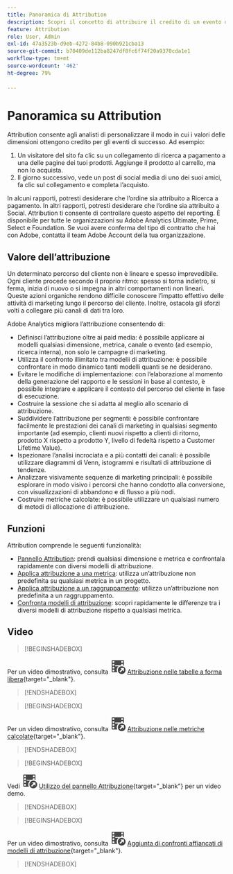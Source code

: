 ```yaml
---
title: Panoramica di Attribution
description: Scopri il concetto di attribuire il credito di un evento di successo a più elementi dimensionali.
feature: Attribution
role: User, Admin
exl-id: 47a3523b-d9eb-4272-84b8-090b921cba13
source-git-commit: b70409de112ba8247df8fc6f74f20a9370cda1e1
workflow-type: tm+mt
source-wordcount: '462'
ht-degree: 79%

---
```


# Panoramica su Attribution

Attribution consente agli analisti di personalizzare il modo in cui i valori delle dimensioni ottengono credito per gli eventi di successo. Ad esempio:

1. Un visitatore del sito fa clic su un collegamento di ricerca a pagamento a una delle pagine dei tuoi prodotti. Aggiunge il prodotto al carrello, ma non lo acquista.
2. Il giorno successivo, vede un post di social media di uno dei suoi amici, fa clic sul collegamento e completa l’acquisto.

In alcuni rapporti, potresti desiderare che l’ordine sia attribuito a Ricerca a pagamento. In altri rapporti, potresti desiderare che l’ordine sia attribuito a Social. Attribution ti consente di controllare questo aspetto del reporting. È disponibile per tutte le organizzazioni su Adobe Analytics Ultimate, Prime, Select e Foundation. Se vuoi avere conferma del tipo di contratto che hai con Adobe, contatta il team Adobe Account della tua organizzazione.

## Valore dell’attribuzione

Un determinato percorso del cliente non è lineare e spesso imprevedibile. Ogni cliente procede secondo il proprio ritmo: spesso si torna indietro, si ferma, inizia di nuovo o si impegna in altri comportamenti non lineari. Queste azioni organiche rendono difficile conoscere l’impatto effettivo delle attività di marketing lungo il percorso del cliente. Inoltre, ostacola gli sforzi volti a collegare più canali di dati tra loro.

<!--
![Attribution problem](assets/attribution_iq_problem.png)
-->

Adobe Analytics migliora l’attribuzione consentendo di:

* Definisci l’attribuzione oltre ai paid media: è possibile applicare ai modelli qualsiasi dimensione, metrica, canale o evento (ad esempio, ricerca interna), non solo le campagne di marketing.
* Utilizza il confronto illimitato tra modelli di attribuzione: è possibile confrontare in modo dinamico tanti modelli quanti se ne desiderano.
* Evitare le modifiche di implementazione: con l’elaborazione al momento della generazione del rapporto e le sessioni in base al contesto, è possibile integrare e applicare il contesto del percorso del cliente in fase di esecuzione.
* Costruire la sessione che si adatta al meglio allo scenario di attribuzione.
* Suddividere l’attribuzione per segmenti: è possibile confrontare facilmente le prestazioni dei canali di marketing in qualsiasi segmento importante (ad esempio, clienti nuovi rispetto a clienti di ritorno, prodotto X rispetto a prodotto Y, livello di fedeltà rispetto a Customer Lifetime Value).
* Ispezionare l’analisi incrociata e a più contatti dei canali: è possibile utilizzare diagrammi di Venn, istogrammi e risultati di attribuzione di tendenze.
* Analizzare visivamente sequenze di marketing principali: è possibile esplorare in modo visivo i percorsi che hanno condotto alla conversione, con visualizzazioni di abbandono e di flusso a più nodi.
* Costruire metriche calcolate: è possibile utilizzare un qualsiasi numero di metodi di allocazione di attribuzione.

## Funzioni

Attribution comprende le seguenti funzionalità:

* [Pannello Attribution](/help/analysis-workspace/c-panels/attribution.md): prendi qualsiasi dimensione e metrica e confrontala rapidamente con diversi modelli di attribuzione.
* [Applica attribuzione a una metrica](/help/analysis-workspace/visualizations/freeform-table/column-row-settings/column-settings.md): utilizza un’attribuzione non predefinita su qualsiasi metrica in un progetto.
* [Applica attribuzione a un raggruppamento](/help/components/dimensions/t-breakdown-fa.md#apply-attribution-models-to-breakdowns): utilizza un’attribuzione non predefinita a un raggruppamento.
* [Confronta modelli di attribuzione](/help/components/apply-create-metrics.md#compare-metrics-with-different-attribution-models): scopri rapidamente le differenze tra i diversi modelli di attribuzione rispetto a qualsiasi metrica.

## Video


>[!BEGINSHADEBOX]

Per un video dimostrativo, consulta ![VideoCheckedOut](/help/assets/icons/VideoCheckedOut.svg) [Attribuzione nelle tabelle a forma libera](https://video.tv.adobe.com/v/23136?quality=12&learn=on){target="_blank"}.

>[!ENDSHADEBOX]


>[!BEGINSHADEBOX]

Per un video dimostrativo, consulta ![VideoCheckedOut](/help/assets/icons/VideoCheckedOut.svg) [Attribuzione nelle metriche calcolate](https://video.tv.adobe.com/v/23140?quality=12&learn=on){target="_blank"}.

>[!ENDSHADEBOX]


>[!BEGINSHADEBOX]

Vedi ![VideoCheckedOut](/help/assets/icons/VideoCheckedOut.svg) [Utilizzo del pannello Attribuzione](https://video.tv.adobe.com/v/23139?quality=12&learn=on){target="_blank"} per un video demo.

>[!ENDSHADEBOX]


>[!BEGINSHADEBOX]

Per un video dimostrativo, consulta ![VideoCheckedOut](/help/assets/icons/VideoCheckedOut.svg) [Aggiunta di confronti affiancati di modelli di attribuzione](https://video.tv.adobe.com/v/23651?quality=12&learn=on){target="_blank"}.

>[!ENDSHADEBOX]

